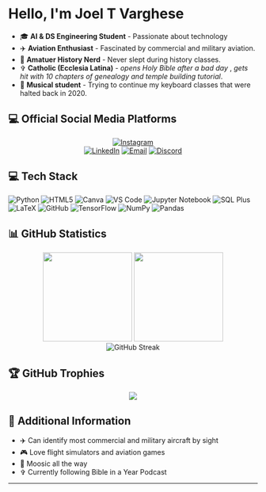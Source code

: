# Hello, I'm Joel T Varghese

- 🎓  **AI & DS Engineering Student** - Passionate about technology
- ✈️  **Aviation Enthusiast** - Fascinated by commercial and military aviation.  
- 📜  **Amatuer History Nerd** - Never slept during history classes.
-  ✞  **Catholic (Ecclesia Latina)** - *opens Holy Bible after a bad day* , *gets hit with 10 chapters of genealogy and temple building tutorial*.
- 🎹  **Musical student** - Trying to continue my keyboard classes that were halted back in 2020.

## 💻 Official Social Media Platforms

<div align="center">

[![Instagram](https://img.shields.io/badge/Instagram-E4405F?style=for-the-badge&logo=instagram&logoColor=white)](https://instagram.com/sir_joeltv)  
[![LinkedIn](https://img.shields.io/badge/LinkedIn-0077B5?style=for-the-badge&logo=linkedin&logoColor=white)](https://www.linkedin.com/in/joel-t-varghese-21806330a/)
[![Email](https://img.shields.io/badge/Email-D14836?style=for-the-badge&logo=gmail&logoColor=white)](mailto:joeltvarghese6@gmail.com)
[![Discord](https://img.shields.io/badge/Discord-Join_Server-7289DA?style=for-the-badge&logo=discord&logoColor=white)](https://discord.gg/kfuf2y4J)

</div>

## 💻 Tech Stack

![Python](https://img.shields.io/badge/Python-3776AB?style=for-the-badge&logo=python&logoColor=white)
![HTML5](https://img.shields.io/badge/HTML5-E34F26?style=for-the-badge&logo=html5&logoColor=white)
![Canva](https://img.shields.io/badge/Canva-%2300C4CC.svg?&style=for-the-badge&logo=Canva&logoColor=white)
![VS Code](https://img.shields.io/badge/Visual_Studio_Code-0078D4?style=for-the-badge&logo=visual%20studio%20code&logoColor=white)
![Jupyter Notebook](https://img.shields.io/badge/Jupyter-F37626.svg?&style=for-the-badge&logo=Jupyter&logoColor=white)
![SQL Plus](https://img.shields.io/badge/SQL_Plus-F80000?style=for-the-badge&logo=oracle&logoColor=white)
![LaTeX](https://img.shields.io/badge/LaTeX-47A141?style=for-the-badge&logo=LaTeX&logoColor=white)
![GitHub](https://img.shields.io/badge/GitHub-181717?style=for-the-badge&logo=github&logoColor=white)
![TensorFlow](https://img.shields.io/badge/TensorFlow-FF6F00?style=for-the-badge&logo=tensorflow&logoColor=white)
![NumPy](https://img.shields.io/badge/numpy-%23013243.svg?style=for-the-badge&logo=numpy&logoColor=white)
![Pandas](https://img.shields.io/badge/pandas-%23150458.svg?style=for-the-badge&logo=pandas&logoColor=white)

## 📊 GitHub Statistics

<div align="center">
  <img height="180em" src="https://github-readme-stats.vercel.app/api?username=SirJoelTV&show_icons=true&theme=radical&include_all_commits=true&count_private=true"/>
  <img height="180em" src="https://github-readme-stats.vercel.app/api/top-langs/?username=SirJoelTV&layout=compact&langs_count=8&theme=radical"/>
</div>

<div align="center">
  <img src="https://github-readme-streak-stats.demolab.com/?user=SirJoelTV&theme=radical" alt="GitHub Streak" />
</div>

## 🏆 GitHub Trophies
<div align="center">
  <img src="https://github-profile-trophy.vercel.app/?username=SirJoelTV&theme=radical&row=1&column=7&margin-h=15&margin-w=5&no-bg=true" />
</div>

## 💭 Additional Information

- ✈️ Can identify most commercial and military aircraft by sight
- 🎮 Love flight simulators and aviation games
- 🎵 Moosic all the way
-  ✞ Currently following Bible in a Year Podcast

---
